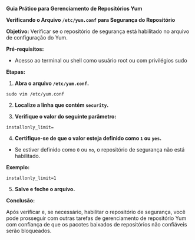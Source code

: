 **Guia Prático para Gerenciamento de Repositórios Yum**

**Verificando o Arquivo `/etc/yum.conf` para Segurança do Repositório**

**Objetivo:** Verificar se o repositório de segurança está habilitado no arquivo de configuração do Yum.

**Pré-requisitos:**

* Acesso ao terminal ou shell como usuário root ou com privilégios sudo

**Etapas:**

1. **Abra o arquivo `/etc/yum.conf`.**

```
sudo vim /etc/yum.conf
```

2. **Localize a linha que contém `security`.**

3. **Verifique o valor do seguinte parâmetro:**

```
installonly_limit=
```

4. **Certifique-se de que o valor esteja definido como `1` ou `yes`.**

* Se estiver definido como `0` ou `no`, o repositório de segurança não está habilitado.

**Exemplo:**

```
installonly_limit=1
```

5. **Salve e feche o arquivo.**

**Conclusão:**

Após verificar e, se necessário, habilitar o repositório de segurança, você pode prosseguir com outras tarefas de gerenciamento de repositório Yum com confiança de que os pacotes baixados de repositórios não confiáveis serão bloqueados.